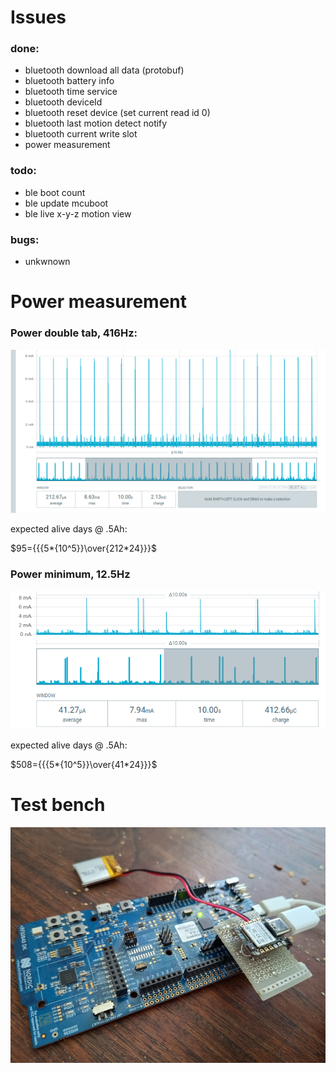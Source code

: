 # Issues

### done:

-  bluetooth download all data (protobuf)
-  bluetooth battery info
-  bluetooth time service
-  bluetooth deviceId
-  bluetooth reset device (set current read id 0)
-  bluetooth last motion detect notify
-  bluetooth current write slot
-  power measurement 

### todo:

-  ble boot count
-  ble update mcuboot
-  ble live x-y-z motion view

### bugs:

-  unkwnown


# Power measurement

### Power double tab, 416Hz:

![power_double_tap](https://github.com/bcbergmanuu/LSM6_DSL_XIAO/blob/master/assets/power-double-tab.png?raw=true)

expected alive days @ .5Ah:

$95={{{5*{10^5}}\over{212*24}}}$

### Power minimum, 12.5Hz

![power_minimal](https://github.com/bcbergmanuu/LSM6_DSL_XIAO/blob/master/assets/power-consumption.png?raw=true)

expected alive days @ .5Ah:

$508={{{5*{10^5}}\over{41*24}}}$ 

# Test bench

![testing](https://github.com/bcbergmanuu/LSM6_DSL_XIAO/blob/master/assets/testboard.jpg?raw=true)



